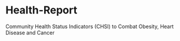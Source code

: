 # Health-Report
Community Health Status Indicators (CHSI) to Combat Obesity, Heart Disease and Cancer
